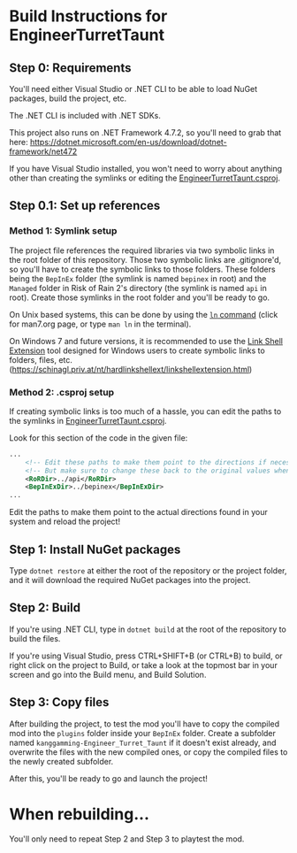 # Build Instructions for EngineerTurretTaunt

## Step 0: Requirements

You'll need either Visual Studio or .NET CLI to be able to load NuGet packages, build the project, etc.

The .NET CLI is included with .NET SDKs.

This project also runs on .NET Framework 4.7.2, so you'll need to grab that here: https://dotnet.microsoft.com/en-us/download/dotnet-framework/net472

If you have Visual Studio installed, you won't need to worry about anything other than creating the symlinks or editing the [EngineerTurretTaunt.csproj](./EngineerTurretTaunt/EngineerTurretTaunt.csproj).

## Step 0.1: Set up references

### Method 1: Symlink setup

The project file references the required libraries via two symbolic links in the root folder of this repository. Those two symbolic links are .gitignore'd, so you'll have to create the symbolic links to those folders. These folders being the `BepInEx` folder (the symlink is named `bepinex` in root) and the `Managed` folder in Risk of Rain 2's directory (the symlink is named `api` in root). Create those symlinks in the root folder and you'll be ready to go.

On Unix based systems, this can be done by using the [`ln` command](https://man7.org/linux/man-pages/man1/ln.1.html) (click for man7.org page, or type `man ln` in the terminal).

On Windows 7 and future versions, it is recommended to use the [Link Shell Extension](https://schinagl.priv.at/nt/hardlinkshellext/linkshellextension.html) tool designed for Windows users to create symbolic links to folders, files, etc. (https://schinagl.priv.at/nt/hardlinkshellext/linkshellextension.html)

### Method 2: .csproj setup

If creating symbolic links is too much of a hassle, you can edit the paths to the symlinks in [EngineerTurretTaunt.csproj](./EngineerTurretTaunt/EngineerTurretTaunt.csproj).

Look for this section of the code in the given file:

```xml
...
    <!-- Edit these paths to make them point to the directions if necessary. -->
    <!-- But make sure to change these back to the original values when making a pull request! -->
    <RoRDir>../api</RoRDir>
    <BepInExDir>../bepinex</BepInExDir>
...
```

Edit the paths to make them point to the actual directions found in your system and reload the project!

## Step 1: Install NuGet packages

Type `dotnet restore` at either the root of the repository or the project folder, and it will download the required NuGet packages into the project.

## Step 2: Build

If you're using .NET CLI, type in `dotnet build` at the root of the repository to build the files.

If you're using Visual Studio, press CTRL+SHIFT+B (or CTRL+B) to build, or right click on the project to Build, or take a look at the topmost bar in your screen and go into the Build menu, and Build Solution.

## Step 3: Copy files

After building the project, to test the mod you'll have to copy the compiled mod into the `plugins` folder inside your `BepInEx` folder. Create a subfolder named `kanggamming-Engineer_Turret_Taunt` if it doesn't exist already, and overwrite the files with the new compiled ones, or copy the compiled files to the newly created subfolder.

After this, you'll be ready to go and launch the project!

# When rebuilding...

You'll only need to repeat Step 2 and Step 3 to playtest the mod.